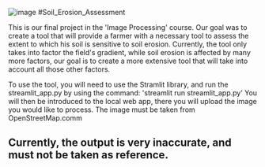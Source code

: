 ![image](https://github.com/ranavner/Soil_Erosion_Assessment/assets/127611730/9a601361-74da-436b-8c81-ff5b1be61063) #Soil_Erosion_Assessment

This is our final project in the 'Image Processing' course.
Our goal was to create a tool that will provide a farmer with a necessary tool to assess the extent to which his soil is sensitive to soil erosion.
Currently, the tool only takes into factor the field's gradient, while soil erosion is affected by many more factors, our goal is to create a more extensive tool that will take into account all those other factors.

To use the tool, you will need to use the Stramlit library, and run the streamlit_app.py by using the command: 'streamlit run streamlit_app.py'
You will then be introduced to the local web app, there you will upload the image you would like to process.
The image must be taken from OpenStreetMap.comm

## Currently, the output is very inaccurate, and must not be taken as reference.
